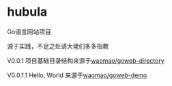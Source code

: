 # hubula
Go语言网站项目

源于实践，不足之处请大佬们多多指教

V0.0.1 项目基础目录结构来源于[waomao/goweb-directory](https://github.com/waomao/goweb-directory)

V0.0.1.1 Hello, World 来源于[waomao/goweb-demo](https://github.com/waomao/goweb-demo)





